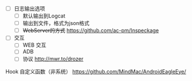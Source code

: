 - [ ] 日志输出选项
  - [ ] 默认输出到Logcat
  - [ ] 输出到文件，格式为json格式
  - [ ] ~~WebServer的方式~~ https://github.com/ac-pm/Inspeckage

- [ ] 交互 
  - [ ] WEB 交互
  - [ ] ADB
  - [ ] 协议 http://mwr.to/drozer
  
Hook 自定义函数（非系统）  https://github.com/MindMac/AndroidEagleEye/
